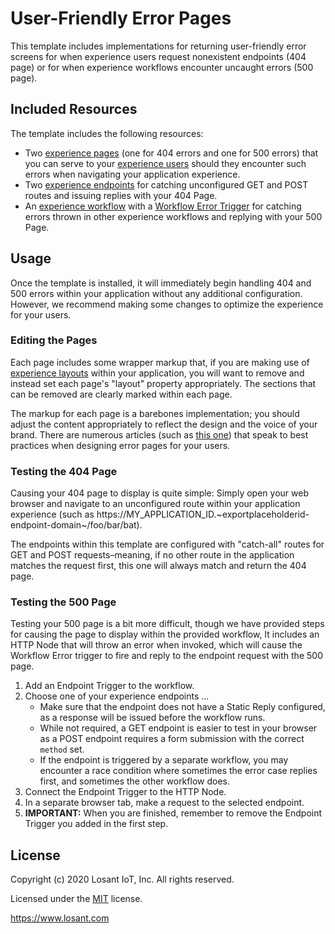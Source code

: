 # User-Friendly Error Pages

This template includes implementations for returning user-friendly error screens for when experience users request nonexistent endpoints (404 page) or for when experience workflows encounter uncaught errors (500 page).

## Included Resources

The template includes the following resources:
- Two [experience pages](https://~exportplaceholderid-docs-url~/experiences/views/#pages) (one for 404 errors and one for 500 errors) that you can serve to your [experience users](https://~exportplaceholderid-docs-url~/experiences/users/) should they encounter such errors when navigating your application experience.
- Two [experience endpoints](https://~exportplaceholderid-docs-url~/experiences/endpoints/) for catching unconfigured GET and POST routes and issuing replies with your 404 Page.
- An [experience workflow](https://~exportplaceholderid-docs-url~/workflows/experience-workflows/) with a [Workflow Error Trigger](https://~exportplaceholderid-docs-url~/workflows/triggers/flow-error/#experience) for catching errors thrown in other experience workflows and replying with your 500 Page. 

## Usage

Once the template is installed, it will immediately begin handling 404 and 500 errors within your application without any additional configuration. However, we recommend making some changes to optimize the experience for your users.

### Editing the Pages

Each page includes some wrapper markup that, if you are making use of [experience layouts](https://~exportplaceholderid-docs-url~/experiences/views/#layouts) within your application, you will want to remove and instead set each page's "layout" property appropriately. The sections that can be removed are clearly marked within each page.

The markup for each page is a barebones implementation; you should adjust the content appropriately to reflect the design and the voice of your brand. There are numerous articles (such as [this one](https://blog.prototypr.io/a-ux-guide-for-designing-error-pages-fb9ced1f1c8a)) that speak to best practices when designing error pages for your users.

### Testing the 404 Page

Causing your 404 page to display is quite simple: Simply open your web browser and navigate to an unconfigured route within your application experience (such as https://MY_APPLICATION_ID.~exportplaceholderid-endpoint-domain~/foo/bar/bat).

The endpoints within this template are configured with "catch-all" routes for GET and POST requests–meaning, if no other route in the application matches the request first, this one will always match and return the 404 page.

### Testing the 500 Page

Testing your 500 page is a bit more difficult, though we have provided steps for causing the page to display within the provided workflow, It includes an HTTP Node that will throw an error when invoked, which will cause the Workflow Error trigger to fire and reply to the endpoint request with the 500 page.

1. Add an Endpoint Trigger to the workflow.
2. Choose one of your experience endpoints ...
   - Make sure that the endpoint does not have a Static Reply configured, as a response will be issued before the workflow runs.
   - While not required, a GET endpoint is easier to test in your browser as a POST endpoint requires a form submission with the correct `method` set.
   - If the endpoint is triggered by a separate workflow, you may encounter a race condition where sometimes the error case replies first, and sometimes the other workflow does.
3. Connect the Endpoint Trigger to the HTTP Node.
4. In a separate browser tab, make a request to the selected endpoint.
5. **IMPORTANT:** When you are finished, remember to remove the Endpoint Trigger you added in the first step.

## License

Copyright (c) 2020 Losant IoT, Inc. All rights reserved.

Licensed under the [MIT](https://github.com/Losant/losant-templates/blob/master/LICENSE.txt) license.

https://www.losant.com